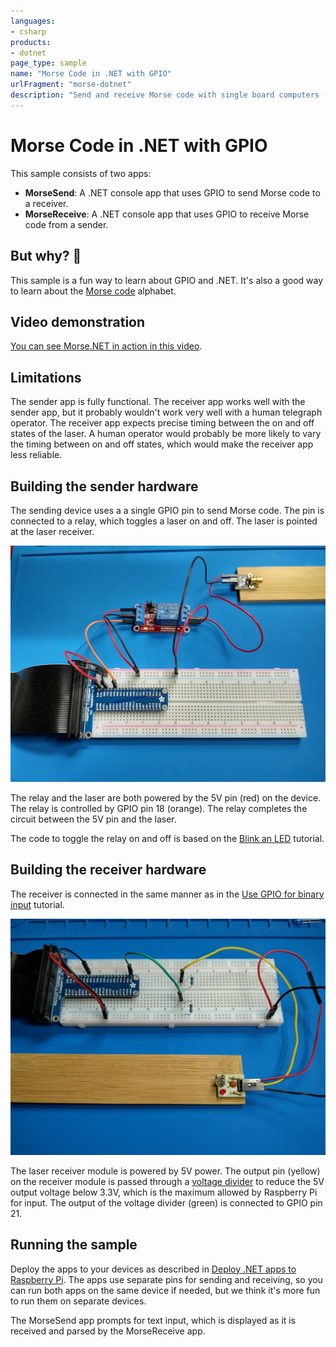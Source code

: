 ```yaml
---
languages:
- csharp
products:
- dotnet
page_type: sample
name: "Morse Code in .NET with GPIO"
urlFragment: "morse-dotnet"
description: "Send and receive Morse code with single board computers (like Raspberry Pi), lasers, and .NET."
---
```


# Morse Code in .NET with GPIO

This sample consists of two apps:

- **MorseSend**: A .NET console app that uses GPIO to send Morse code to a receiver.
- **MorseReceive**: A .NET console app that uses GPIO to receive Morse code from a sender.

## But why? 🤔

This sample is a fun way to learn about GPIO and .NET. It's also a good way to learn about the [Morse code](https://en.wikipedia.org/wiki/Morse_code) alphabet.

## Video demonstration

[You can see Morse.NET in action in this video](https://learn.microsoft.com/shows/dotnet-iot-for-beginners/general-purpose-inputoutput-read-input-with-gpio-and-dotnet-dotnet-iot-for-beginners#time=6m4s).

## Limitations

The sender app is fully functional. The receiver app works well with the sender app, but it probably wouldn't work very well with a human telegraph operator. The receiver app expects precise timing between the on and off states of the laser. A human operator would probably be more likely to vary the timing between on and off states, which would make the receiver app less reliable.

## Building the sender hardware

The sending device uses a a single GPIO pin to send Morse code. The pin is connected to a relay, which toggles a laser on and off. The laser is pointed at the laser receiver.

[![Image of the sender hardware connected to a breadboard.](./media/sender-hardware.jpg)](./media/sender-hardware.jpg)

The relay and the laser are both powered by the 5V pin (red) on the device. The relay is controlled by GPIO pin 18 (orange). The relay completes the circuit between the 5V pin and the laser.

The code to toggle the relay on and off is based on the [Blink an LED](https://learn.microsoft.com/dotnet/iot/tutorials/blink-led) tutorial.

## Building the receiver hardware

The receiver is connected in the same manner as in the [Use GPIO for binary input](https://learn.microsoft.com/dotnet/iot/tutorials/gpio-input#laser-tripwire) tutorial.

![Image of the receiver hardware connected to a breadboard.](./media/receiver-hardware.jpg)

The laser receiver module is powered by 5V power. The output pin (yellow) on the receiver module is passed through a [voltage divider](https://www.seeedstudio.com/blog/2019/10/09/voltage-dividers-everything-you-need-to-know/) to reduce the 5V output voltage below 3.3V, which is the maximum allowed by Raspberry Pi for input. The output of the voltage divider (green) is connected to GPIO pin 21.

## Running the sample

Deploy the apps to your devices as described in [Deploy .NET apps to Raspberry Pi](https://learn.microsoft.com/dotnet/iot/deployment). The apps use separate pins for sending and receiving, so you can run both apps on the same device if needed, but we think it's more fun to run them on separate devices.

The MorseSend app prompts for text input, which is displayed as it is received and parsed by the MorseReceive app.

